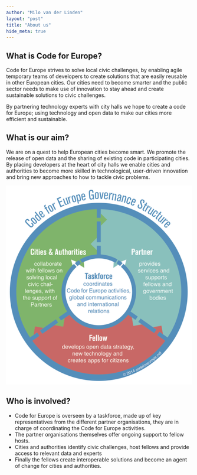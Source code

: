 ```yaml
---
author: "Milo van der Linden"
layout: "post"
title: "About us"
hide_meta: true
---
```


## What is Code for Europe?

Code for Europe strives to solve local civic challenges, by enabling agile temporary teams of developers to create solutions that are easily reusable in other European cities. Our cities need to become smarter and the public sector needs to make use of innovation to stay ahead and create sustainable solutions to civic challenges.

By partnering technology experts with city halls we hope to create a code for Europe; using technology and open data to make our cities more efficient and sustainable.

## What is our aim?

We are on a quest to help European cities become smart. We promote the release of
open data and the sharing of existing code in participating cities. By placing developers at the heart of city halls we enable cities and authorities to become more skilled in technological, user-driven innovation and bring new approaches to how to tackle civic problems.

![Governance structure](/images/content/Governance-structure2.png)

## Who is involved?

* Code for Europe is overseen by a taskforce, made up of key representatives from the different partner organisations, they are in charge of coordinating the Code for Europe activities.
* The partner organisations themselves offer ongoing support to fellow hosts.
* Cities and authorities identify civic challenges, host fellows and provide access to relevant data and experts
* Finally the fellows create interoperable solutions and become an agent of change for cities and authorities.
